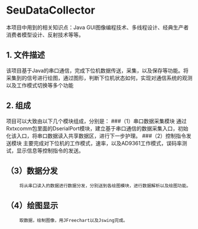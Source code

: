 # SeuDataCollector
本项目中用到的相关知识点：Java GUI图像编程技术、多线程设计、经典生产者消费者模型设计、反射技术等等。
## 1. 文件描述
该项目基于Java的串口通信，完成下位机数据传送，采集，以及保存等功能。将采集到的信号进行绘图，通过图形，判断下位机状态如何，实现对通信系统的观测以及工作模式切换等多个功能
## 2. 组成
项目可以大致由以下几个模块组成，分别是：
###（1）串口数据采集模块
         通过Rxtxcomm包里面的DserialPort模块，建立基于串口通信的数据采集入口，初始化该入口，将串口数据读入共享数据区，进行下一步护理。
###（2）控制指令发送模块
         主要完成对下位机的工作模式，速率，以及AD9361工作模式，误码率测试，显示信息等控制指令的发送。
## （3）数据分发
         将从串口读入的数据进行数据分发，分别送到各绘图模块，进行数据解析以及绘图功能。
##  （4）绘图显示
         取数据，绘制图像，用JFreechart以及Jswing完成。
